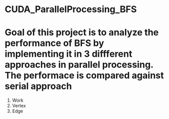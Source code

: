 # CUDA_ParallelProcessing_BFS
# Goal of this project is to analyze the performance of BFS by implementing it in 3 diffferent approaches in parallel processing. The performace is compared against serial approach
1) Work
2) Vertex
3) Edge
